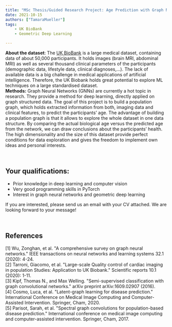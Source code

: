 ```yaml
---
title: "MSc Thesis/Guided Research Project: Age Prediction with Graph Neural Networks on UK BioBank data"
date: 2021-10-15
authors: ["TamaraMueller"]
tags:
    - UK BioBank
    - Geometric Deep Learning

---
```

<b>About the dataset</b>: The [UK BioBank](https://www.ukbiobank.ac.uk/) is a large medical dataset, containing data of about 50,000 participants. It holds images (brain MRI, abdominal MRI) as well as several thousand clinical parameters of the participants (demographic data, lifestyle data, clinical diagnoses,…). The lack of available data is a big challenge in medical applications of artificial intelligence. Therefore, the UK Biobank holds great potential to explore ML techniques on a large standardised dataset.
<br/>
<b>Methods:</b> Graph Neural Networks (GNNs) are currently a hot topic in research. They provide a method for deep learning, directly applied on graph structured data. The goal of this project is to build a population graph, which holds extracted information from both, imaging data and clinical features, to predict the participants’ age. The advantage of building a population graph is that it allows to explore the whole dataset in one data structure. By comparing the actual biological age versus the predicted age from the network, we can draw conclusions about the participants’ health. 
The high dimensionality and the size of this dataset provide perfect conditions for data exploration and gives the freedom to implement own ideas and personal interests.



<br/>

## Your qualifications:

- Prior knowledge in deep learning and computer vision
- Very good programming skills in PyTorch
- Interest in graph neural networks and geometric deep learning

If you are interested, please send us an email with your CV attached. We are looking forward to your message!

<br/>

## References
[1] Wu, Zonghan, et al. "A comprehensive survey on graph neural networks." IEEE transactions on neural networks and learning systems 32.1 (2020): 4-24.<br/>
[2] Tarroni, Giacomo, et al. "Large-scale Quality control of cardiac imaging in population Studies: Application to UK Biobank." Scientific reports 10.1 (2020): 1-11.<br/>
[3] Kipf, Thomas N., and Max Welling. "Semi-supervised classification with graph convolutional networks." arXiv preprint arXiv:1609.02907 (2016).<br/>
[4] Cosmo, Luca, et al. "Latent-graph learning for disease prediction." International Conference on Medical Image Computing and Computer-Assisted Intervention. Springer, Cham, 2020.<br/>
[5] Parisot, Sarah, et al. "Spectral graph convolutions for population-based disease prediction." International conference on medical image computing and computer-assisted intervention. Springer, Cham, 2017.<br/>
